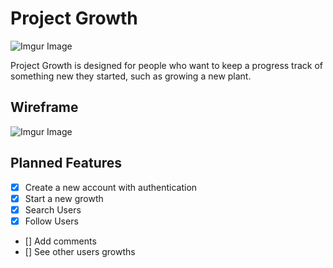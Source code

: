 # Project Growth
![Imgur Image](https://imgur.com/h8F0a7P.jpg)

Project Growth is designed for people who want to keep a progress track of something new they started, such as growing a new plant.

## Wireframe
![Imgur Image](https://imgur.com/jvcymqj.jpg)

## Planned Features
- [X] Create a new account with authentication
- [X] Start a new growth
- [X] Search Users
- [X] Follow Users
- [] Add comments
- [] See other users growths

